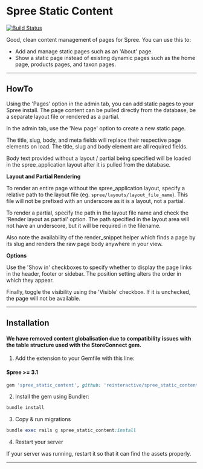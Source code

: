 # Spree Static Content

[![Build Status](https://travis-ci.com/reinteractive/spree_static_content.svg?branch=master)](https://travis-ci.com/reinteractive/spree_static_content)

Good, clean content management of pages for Spree. You can use this to:

- Add and manage static pages such as an 'About' page.
- Show a static page instead of existing dynamic pages such as the home page,
  products pages, and taxon pages.

---

## HowTo

Using the 'Pages' option in the admin tab, you can add static pages to your Spree install. The page content can
be pulled directly from the database, be a separate layout file or rendered as a partial.

In the admin tab, use the 'New page' option to create a new static page.

The title, slug, body, and meta fields will replace their respective page elements on load. The title, slug and
body element are all required fields.

Body text provided without a layout / partial being specified will be loaded in the spree_application layout after
it is pulled from the database.

**Layout and Partial Rendering**

To render an entire page without the spree_application layout, specify a relative path to the layout file (eg.
`spree/layouts/layout_file_name`). This file will not be prefixed with an underscore as it is a layout, not a partial.

To render a partial, specify the path in the layout file name and check the 'Render layout as partial' option. The
path specified in the layout area will not have an underscore, but it will be required in the filename.

Also note the availability of the render_snippet helper which finds a page by its slug and renders the raw page
body anywhere in your view.

**Options**

Use the 'Show in' checkboxes to specify whether to display the page links in the header, footer or sidebar. The
position setting alters the order in which they appear.

Finally, toggle the visibility using the 'Visible' checkbox. If it is unchecked, the page will not be available.

---

## Installation
#### We have removed content globalisation due to compatibility issues with the table structure used with the StoreConnect gem.

1. Add the extension to your Gemfile with this line:

  #### Spree >= 3.1

  ```ruby
  gem 'spree_static_content', github: 'reinteractive/spree_static_content'
  ```


2. Install the gem using Bundler:
  ```ruby
  bundle install
  ```

3. Copy & run migrations
  ```ruby
  bundle exec rails g spree_static_content:install
  ```

4. Restart your server

  If your server was running, restart it so that it can find the assets properly.

---

